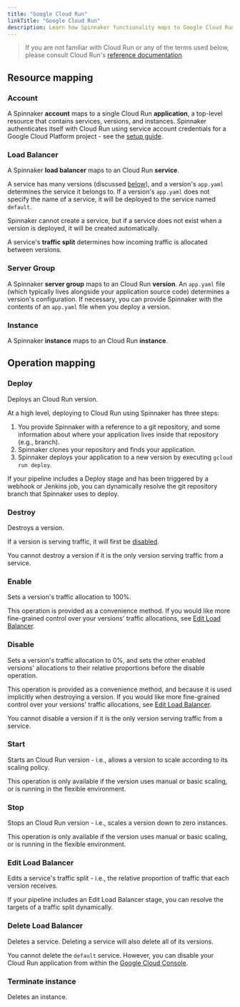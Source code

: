 ```yaml
---
title: "Google Cloud Run"
linkTitle: "Google Cloud Run"
description: Learn how Spinnaker functionality maps to Google Cloud Run.
---
```


> If you are not familiar with Cloud Run or any of the terms used below, please consult Cloud Run's [reference documentation](https://cloud.google.com/run/docs).

## Resource mapping

### Account
A Spinnaker **account** maps to a single Cloud Run **application**, a top-level resource that contains
services, versions, and instances. Spinnaker authenticates itself with Cloud Run
using service account credentials for a Google Cloud Platform project -
see the [setup guide](/docs/setup/install/providers/cloudrun).

### Load Balancer
A Spinnaker **load balancer** maps to an Cloud Run **service**.

A service has many versions (discussed [below](#server-group)), and a version's `app.yaml` determines the service
it belongs to. If a version's `app.yaml` does not specify the name of a service, it will be deployed to the service named `default`.

Spinnaker cannot create a service, but if a service does not exist when a version is deployed, it will be created automatically.

A service's **traffic split** determines how incoming traffic is allocated between versions.

### Server Group
A Spinnaker **server group** maps to an Cloud Run **version**. An `app.yaml` file (which typically lives alongside your application source code) determines
a version's configuration. If necessary, you can provide Spinnaker with the contents of an `app.yaml`
file when you deploy a version.


### Instance
A Spinnaker **instance** maps to an Cloud Run **instance**.

## Operation mapping

### Deploy

Deploys an Cloud Run version.

At a high level, deploying to Cloud Run using Spinnaker has three steps:

1. You provide Spinnaker with a reference to a git repository, and some information about where your application lives
   inside that repository (e.g., branch).
2. Spinnaker clones your repository and finds your application.
3. Spinnaker deploys your application to a new version by executing `gcloud run deploy`.

If your pipeline includes a Deploy stage and has been triggered by a webhook or Jenkins job, you can dynamically resolve the git repository branch that Spinnaker uses to deploy.

### Destroy

Destroys a version.

If a version is serving traffic, it will first be [disabled](#disable).

You cannot destroy a version if it is the only version serving traffic from a service.

### Enable

Sets a version's traffic allocation to 100%.

This operation is provided as a convenience method. If
you would like more fine-grained control over your versions' traffic allocations, see [Edit Load Balancer](#edit-load-balancer).

### Disable

Sets a version's traffic allocation to 0%, and sets the other enabled versions' allocations to their
relative proportions before the disable operation.

This operation is provided as a convenience method, and because it is used implicitly when destroying a version. If you would like more fine-grained control over your versions' traffic allocations, see [Edit Load Balancer](#edit-load-balancer).

You cannot disable a version if it is the only version serving traffic from a service.

### Start

Starts an Cloud Run version - i.e., allows a version to scale according to its scaling policy.

This operation is only available if the version uses manual or basic scaling, or is running in the flexible environment.

### Stop

Stops an Cloud Run version - i.e., scales a version down to zero instances.

This operation is only available if the version uses manual or basic scaling, or is running in the flexible environment.

### Edit Load Balancer

Edits a service's traffic split - i.e., the relative proportion of traffic that each version receives.

If your pipeline includes an Edit Load Balancer stage, you can resolve the targets of a traffic split dynamically.

### Delete Load Balancer

Deletes a service. Deleting a service will also delete all of its versions.

You cannot delete the `default` service. However, you can disable your Cloud Run application from within the
[Google Cloud Console](https://console.cloud.google.com).

### Terminate instance

Deletes an instance.

